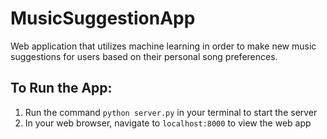# MusicSuggestionApp
Web application that utilizes machine learning in order to make new music suggestions for users based on their personal song preferences.

## To Run the App:
1. Run the command `python server.py` in your terminal to start the server
2. In your web browser, navigate to `localhost:8000` to view the web app
